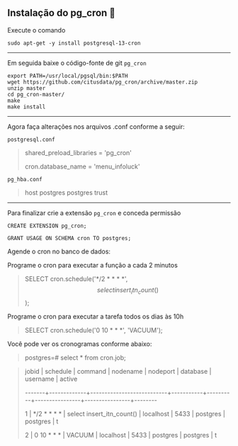 ## Instalação do pg_cron 🔨

Execute o comando

```
sudo apt-get -y install postgresql-13-cron
```
*** 
Em seguida baixe o código-fonte de git `pg_cron`

```
export PATH=/usr/local/pgsql/bin:$PATH
wget https://github.com/citusdata/pg_cron/archive/master.zip
unzip master
cd pg_cron-master/
make
make install
```
***

Agora faça alterações nos arquivos .conf conforme a seguir:

`postgresql.conf`

> shared_preload_libraries = 'pg_cron' 
> 
> cron.database_name = 'menu_infoluck'

`pg_hba.conf`

> host  postgres  postgres   trust

***

Para finalizar crie a extensão `pg_cron` e conceda permissão 

```
CREATE EXTENSION pg_cron;
```
```
GRANT USAGE ON SCHEMA cron TO postgres;
```

Agende o cron no banco de dados:

Programe o cron para executar a função a cada 2 minutos 

> SELECT cron.schedule('*/2 * * * *', $$select insert_itn_count()$$);

Programe o cron para executar a tarefa todos os dias às 10h

> SELECT cron.schedule('0 10 * * *', 'VACUUM');

Você pode ver os cronogramas conforme abaixo:

> postgres=# select * from cron.job;

>  jobid |  schedule   |          command          | nodename  | nodeport |    database    |    username    | active 
>  
> -------+-------------+---------------------------+-----------+----------+----------------+----------------+--------
> 
>   1 | */2 * * * * | select insert_itn_count() | localhost |     5433 | postgres | postgres | t
>      
>   2 | 0 10 * * *  | VACUUM                    | localhost |     5433 | postgres | postgres       | t
